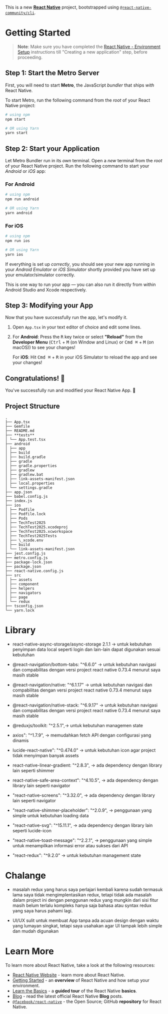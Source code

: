 This is a new [**React Native**](https://reactnative.dev) project, bootstrapped using [`@react-native-community/cli`](https://github.com/react-native-community/cli).

# Getting Started

> **Note**: Make sure you have completed the [React Native - Environment Setup](https://reactnative.dev/docs/environment-setup) instructions till "Creating a new application" step, before proceeding.

## Step 1: Start the Metro Server

First, you will need to start **Metro**, the JavaScript _bundler_ that ships _with_ React Native.

To start Metro, run the following command from the _root_ of your React Native project:

```bash
# using npm
npm start

# OR using Yarn
yarn start
```

## Step 2: Start your Application

Let Metro Bundler run in its _own_ terminal. Open a _new_ terminal from the _root_ of your React Native project. Run the following command to start your _Android_ or _iOS_ app:

### For Android

```bash
# using npm
npm run android

# OR using Yarn
yarn android
```

### For iOS

```bash
# using npm
npm run ios

# OR using Yarn
yarn ios
```

If everything is set up _correctly_, you should see your new app running in your _Android Emulator_ or _iOS Simulator_ shortly provided you have set up your emulator/simulator correctly.

This is one way to run your app — you can also run it directly from within Android Studio and Xcode respectively.

## Step 3: Modifying your App

Now that you have successfully run the app, let's modify it.

1. Open `App.tsx` in your text editor of choice and edit some lines.
2. For **Android**: Press the <kbd>R</kbd> key twice or select **"Reload"** from the **Developer Menu** (<kbd>Ctrl</kbd> + <kbd>M</kbd> (on Window and Linux) or <kbd>Cmd ⌘</kbd> + <kbd>M</kbd> (on macOS)) to see your changes!

   For **iOS**: Hit <kbd>Cmd ⌘</kbd> + <kbd>R</kbd> in your iOS Simulator to reload the app and see your changes!

## Congratulations! :tada:

You've successfully run and modified your React Native App. :partying_face:
## Project Structure
```
.
├── App.tsx
├── Gemfile
├── README.md
├── **tests**
│ └── App.test.tsx
├── android
│ ├── app
│ ├── build
│ ├── build.gradle
│ ├── gradle
│ ├── gradle.properties
│ ├── gradlew
│ ├── gradlew.bat
│ ├── link-assets-manifest.json
│ ├── local.properties
│ └── settings.gradle
├── app.json
├── babel.config.js
├── index.js
├── ios
│ ├── Podfile
│ ├── Podfile.lock
│ ├── Pods
│ ├── TechTest2025
│ ├── TechTest2025.xcodeproj
│ ├── TechTest2025.xcworkspace
│ ├── TechTest2025Tests
│ ├── \_xcode.env
│ ├── build
│ └── link-assets-manifest.json
├── jest.config.js
├── metro.config.js
├── package-lock.json
├── package.json
├── react-native.config.js
├── src
│ ├── assets
│ ├── component
│ ├── helpers
│ ├── navigators
│ ├── page
│ └── redux
├── tsconfig.json
└── yarn.lock
```
# Library

- react-native-async-storage/async-storage 2.1.1 -> untuk kebutuhan penyimpan data local seperti login dan lain-lain dapat digunakan sesuai kebutuhan

- @react-navigation/bottom-tabs: "^6.6.0" -> untuk kebutuhan navigasi dan compabilitas dengan versi project react native 0.73.4 menurut saya masih stable

- @react-navigation/native: "^6.1.17" -> untuk kebutuhan navigasi dan compabilitas dengan versi project react native 0.73.4 menurut saya masih stable

- @react-navigation/native-stack: "^6.9.17" -> untuk kebutuhan navigasi dan compabilitas dengan versi project react native 0.73.4 menurut saya masih stable

- @reduxjs/toolkit: "^2.5.1",-> untuk kebutuhan managemen state

- axios": "^1.7.9", -> memudahkan fetch API dengan configurasi yang dinamis

- lucide-react-native": "^0.474.0" -> untuk kebutuhan icon agar project tidak menyimpan banyak assets

- react-native-linear-gradient: "^2.8.3", -> ada dependency dengan library lain seperti shimmer

- react-native-safe-area-context": "^4.10.5", -> ada dependency dengan library lain seperti navigator

- "react-native-screens": "^3.32.0", -> ada dependency dengan library lain seperti navigator

- "react-native-shimmer-placeholder": "^2.0.9", -> penggunaan yang simple untuk kebutuhan loading data

- "react-native-svg": "^15.11.1", -> ada dependency dengan library lain seperti lucide-icon

- "react-native-toast-message": "^2.2.1", -> penggunaan yang simple untuk menampilkan informasi error atau sukses dari API

- "react-redux": "^9.2.0" -> untuk kebutuhan management state

# Chalange

- masalah redux yang harus saya perlajari kembali karena sudah termasuk lama saya tidak mengimplentasikan redux, tetapi tidak ada masalah dalam project ini dengan penggunan redux yang mungkin dari sisi fitur masih belum terlalu kompleks hanya saja bahasa atau syntax redux yang saya harus pahami lagi.

- UI/UX sulit untuk membuat App tanpa ada acuan design dengan waktu yang lumayan singkat, tetapi saya usahakan agar UI tampak lebih simple dan mudah digunakan

# Learn More

To learn more about React Native, take a look at the following resources:

- [React Native Website](https://reactnative.dev) - learn more about React Native.
- [Getting Started](https://reactnative.dev/docs/environment-setup) - an **overview** of React Native and how setup your environment.
- [Learn the Basics](https://reactnative.dev/docs/getting-started) - a **guided tour** of the React Native **basics**.
- [Blog](https://reactnative.dev/blog) - read the latest official React Native **Blog** posts.
- [`@facebook/react-native`](https://github.com/facebook/react-native) - the Open Source; GitHub **repository** for React Native.
